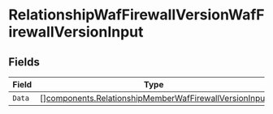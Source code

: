 # RelationshipWafFirewallVersionWafFirewallVersionInput


## Fields

| Field                                                                                                                          | Type                                                                                                                           | Required                                                                                                                       | Description                                                                                                                    |
| ------------------------------------------------------------------------------------------------------------------------------ | ------------------------------------------------------------------------------------------------------------------------------ | ------------------------------------------------------------------------------------------------------------------------------ | ------------------------------------------------------------------------------------------------------------------------------ |
| `Data`                                                                                                                         | [][components.RelationshipMemberWafFirewallVersionInput](../../models/components/relationshipmemberwaffirewallversioninput.md) | :heavy_minus_sign:                                                                                                             | N/A                                                                                                                            |